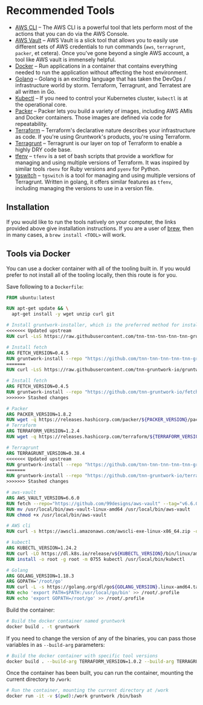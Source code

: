 # Recommended Tools

* [AWS CLI](https://aws.amazon.com/cli/) – The AWS CLI is a powerful tool that lets perform most of the actions that you can do via the AWS Console.
* [AWS Vault](https://github.com/99designs/aws-vault#installing) – AWS Vault is a slick tool that allows you to easily use different sets of AWS credentials to run commands (`aws`, `terragrunt`, `packer`, et cetera). Once you've gone beyond a single AWS account, a tool like AWS vault is immensely helpful.
* [Docker](https://www.docker.com/get-started) – Run applications in a container that contains everything needed to run the application without affecting the host environment.
* [Golang](https://go.dev/dl/) – Golang is an exciting language that has taken the DevOps / infrastructure world by storm. Terraform, Terragrunt, and Terratest are all written in Go.
* [Kubectl](https://kubernetes.io/docs/tasks/tools/) – If you need to control your Kubernetes cluster, `kubectl` is at the operational core.
* [Packer](https://www.packer.io/downloads) – Packer lets you build a variety of images, including AWS AMIs and Docker containers. Those images are defined via code for repeatability.
* [Terraform](https://www.terraform.io/downloads) – Terraform's declarative nature describes your infrastructure as code. If you're using Gruntwork's products, you're using Terraform.
* [Terragrunt](https://terragrunt.gruntwork.io/docs/getting-started/install/) – Terragrunt is our layer on top of Terraform to enable a highly DRY code base.
* [tfenv](https://github.com/tfutils/tfenv#installation) – `tfenv` is a set of bash scripts that provide a workflow for managing and using multiple versions of Terraform. It was inspired by similar tools `rbenv` for Ruby versions and `pyenv` for Python.
* [tgswitch](https://github.com/warrensbox/tgswitch#installation) – `tgswitch` is a tool for managing and using multiple versions of Terragrunt. Written in golang, it offers similar features as `tfenv`, including managing the versions to use in a version file.

## Installation

If you would like to run the tools natively on your computer, the links provided above give installation instructions. If you are a user of [brew](https://brew.sh/), then in many cases, a `brew install <TOOL>` will work.

## Tools via Docker

You can use a docker container with all of the tooling built in. If you would prefer to not install all of the tooling locally, then this route is for you.

Save following to a `Dockerfile`:

```dockerfile title="Dockerfile"
FROM ubuntu:latest

RUN apt-get update && \
  apt-get install -y wget unzip curl git

# Install gruntwork-installer, which is the preferred method for installing Gruntwork binaries and modules
<<<<<<< Updated upstream
RUN curl -LsS https://raw.githubusercontent.com/tnn-tnn-tnn-tnn-tnn-gruntwork-io/gruntwork-installer/v0.0.38/bootstrap-gruntwork-installer.sh | bash /dev/stdin --version v0.0.38 --no-sudo true

# Install fetch 
ARG FETCH_VERSION=0.4.5
RUN gruntwork-install --repo "https://github.com/tnn-tnn-tnn-tnn-tnn-gruntwork-io/fetch" --binary-name "fetch" --tag v${FETCH_VERSION} --no-sudo true 
=======
RUN curl -LsS https://raw.githubusercontent.com/tnn-gruntwork-io/gruntwork-installer/v0.0.38/bootstrap-gruntwork-installer.sh | bash /dev/stdin --version v0.0.38 --no-sudo true

# Install fetch 
ARG FETCH_VERSION=0.4.5
RUN gruntwork-install --repo "https://github.com/tnn-gruntwork-io/fetch" --binary-name "fetch" --tag v${FETCH_VERSION} --no-sudo true 
>>>>>>> Stashed changes

# Packer
ARG PACKER_VERSION=1.8.2
RUN wget -q https://releases.hashicorp.com/packer/${PACKER_VERSION}/packer_${PACKER_VERSION}_linux_amd64.zip && unzip packer_${PACKER_VERSION}_linux_amd64.zip && mv packer /usr/local/bin
# Terraform
ARG TERRAFORM_VERSION=1.2.4
RUN wget -q https://releases.hashicorp.com/terraform/${TERRAFORM_VERSION}/terraform_${TERRAFORM_VERSION}_linux_amd64.zip && unzip terraform_${TERRAFORM_VERSION}_linux_amd64.zip && mv terraform /usr/local/bin

# Terragrunt
ARG TERRAGRUNT_VERSION=0.38.4
<<<<<<< Updated upstream
RUN gruntwork-install --repo "https://github.com/tnn-tnn-tnn-tnn-tnn-gruntwork-io/terragrunt" --binary-name "terragrunt" --tag v${TERRAGRUNT_VERSION} --no-sudo true
=======
RUN gruntwork-install --repo "https://github.com/tnn-gruntwork-io/terragrunt" --binary-name "terragrunt" --tag v${TERRAGRUNT_VERSION} --no-sudo true
>>>>>>> Stashed changes

# aws-vault
ARG AWS_VAULT_VERSION=6.6.0
RUN fetch --repo="https://github.com/99designs/aws-vault" --tag="v6.6.0" --release-asset="aws-vault-linux-amd64" /usr/local/bin/
RUN mv /usr/local/bin/aws-vault-linux-amd64 /usr/local/bin/aws-vault
RUN chmod +x /usr/local/bin/aws-vault

# AWS cli
RUN curl -s https://awscli.amazonaws.com/awscli-exe-linux-x86_64.zip -o aws_cli.zip && unzip aws_cli.zip && ./aws/install

# kubectl
ARG KUBECTL_VERSION=1.24.2
RUN curl -LO https://dl.k8s.io/release/v${KUBECTL_VERSION}/bin/linux/amd64/kubectl
RUN install -o root -g root -m 0755 kubectl /usr/local/bin/kubectl

# Golang
ARG GOLANG_VERSION=1.18.3
ARG GOPATH='/root/go'
RUN curl -L -s https://golang.org/dl/go${GOLANG_VERSION}.linux-amd64.tar.gz -o go.tar.gz && rm -rf /usr/local/go && tar -C /usr/local -xzf go.tar.gz
RUN echo 'export PATH=$PATH:/usr/local/go/bin' >> /root/.profile
RUN echo 'export GOPATH=/root/go' >> /root/.profile
```

Build the container:

```bash
# Build the docker container named gruntwork
docker build . -t gruntwork
```

If you need to change the version of any of the binaries, you can pass those variables in as `--build-arg` parameters:

```bash
# Build the docker container with specific tool versions
docker build . --build-arg TERRAFORM_VERSION=1.0.2 --build-arg TERRAGRUNT_VERSION=0.31.0 -t gruntwork
```

Once the container has been built, you can run the container, mounting the current directory to `/work`:

```bash
# Run the container, mounting the current directory at /work
docker run -it -v $(pwd):/work gruntwork /bin/bash
```
